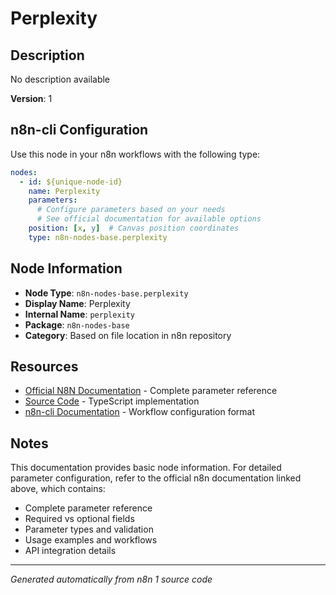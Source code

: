 # Perplexity

## Description

No description available

**Version**: 1

## n8n-cli Configuration

Use this node in your n8n workflows with the following type:

```yaml
nodes:
  - id: ${unique-node-id}
    name: Perplexity
    parameters:
      # Configure parameters based on your needs
      # See official documentation for available options
    position: [x, y]  # Canvas position coordinates
    type: n8n-nodes-base.perplexity
```

## Node Information

- **Node Type**: `n8n-nodes-base.perplexity`
- **Display Name**: Perplexity
- **Internal Name**: `perplexity`
- **Package**: `n8n-nodes-base`
- **Category**: Based on file location in n8n repository

## Resources

- [Official N8N Documentation](https://docs.n8n.io/integrations/builtin/app-nodes/n8n-nodes-base.perplexity/) - Complete parameter reference
- [Source Code](https://github.com/n8n-io/n8n/blob/master/packages/nodes-base/nodes/Perplexity/Perplexity.node.ts) - TypeScript implementation
- [n8n-cli Documentation](https://github.com/edenreich/n8n-cli) - Workflow configuration format

## Notes

This documentation provides basic node information. For detailed parameter configuration, 
refer to the official n8n documentation linked above, which contains:

- Complete parameter reference
- Required vs optional fields
- Parameter types and validation
- Usage examples and workflows
- API integration details

---
*Generated automatically from n8n 1 source code*

